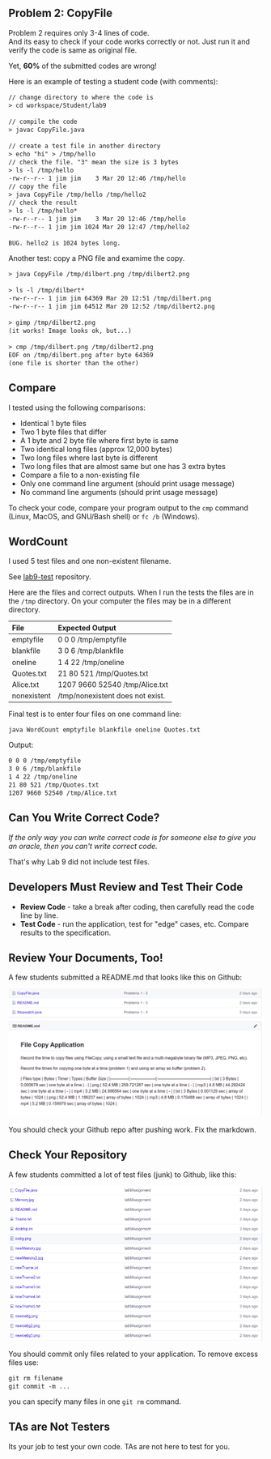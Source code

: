 ## Problem 2: CopyFile

Problem 2 requires only 3-4 lines of code.   
And its easy to check if your code works correctly or not.
Just run it and verify the code is same as original file.

Yet, **60%** of the submitted codes are wrong!

Here is an example of testing a student code (with comments):

```
// change directory to where the code is
> cd workspace/Student/lab9

// compile the code
> javac CopyFile.java

// create a test file in another directory
> echo "hi" > /tmp/hello
// check the file. "3" mean the size is 3 bytes
> ls -l /tmp/hello
-rw-r--r-- 1 jim jim    3 Mar 20 12:46 /tmp/hello
// copy the file
> java CopyFile /tmp/hello /tmp/hello2
// check the result
> ls -l /tmp/hello*
-rw-r--r-- 1 jim jim    3 Mar 20 12:46 /tmp/hello
-rw-r--r-- 1 jim jim 1024 Mar 20 12:47 /tmp/hello2

BUG. hello2 is 1024 bytes long.
```

Another test: copy a PNG file and examime the copy.

```
> java CopyFile /tmp/dilbert.png /tmp/dilbert2.png

> ls -l /tmp/dilbert*
-rw-r--r-- 1 jim jim 64369 Mar 20 12:51 /tmp/dilbert.png
-rw-r--r-- 1 jim jim 64512 Mar 20 12:52 /tmp/dilbert2.png

> gimp /tmp/dilbert2.png
(it works! Image looks ok, but...)

> cmp /tmp/dilbert.png /tmp/dilbert2.png
EOF on /tmp/dilbert.png after byte 64369
(one file is shorter than the other)
```

## Compare

I tested using the following comparisons:

* Identical 1 byte files
* Two 1 byte files that differ
* A 1 byte and 2 byte file where first byte is same
* Two identical long files (approx 12,000 bytes)
* Two long files where last byte is different
* Two long files that are almost same but one has 3 extra bytes
* Compare a file to a non-existing file
* Only one command line argument (should print usage message)
* No command line arguments (should print usage message)

To check your code, compare your program output to the `cmp` command
(Linux, MacOS, and GNU/Bash shell) or `fc /b` (Windows).

## WordCount

I used 5 test files and one non-existent filename.

See [lab9-test](https://github.com/OOP2020/lab9-test) repository.

Here are the files and correct outputs.
When I run the tests the files are in the `/tmp` directory.
On your computer the files may be in a different directory.

| File        |  Expected Output                      |
|:------------|:--------------------------------------|
| emptyfile   | 0 0 0 /tmp/emptyfile                  |
| blankfile   | 3 0 6 /tmp/blankfile                  |
| oneline     | 1 4 22 /tmp/oneline                   |
| Quotes.txt  | 21 80 521 /tmp/Quotes.txt             |
| Alice.txt   | 1207 9660 52540 /tmp/Alice.txt        |
| nonexistent | /tmp/nonexistent does not exist.      |

Final test is to enter four files on one command line:
```
java WordCount emptyfile blankfile oneline Quotes.txt
```
Output:
```
0 0 0 /tmp/emptyfile
3 0 6 /tmp/blankfile
1 4 22 /tmp/oneline
21 80 521 /tmp/Quotes.txt
1207 9660 52540 /tmp/Alice.txt
```

## Can You Write Correct Code?

*If the only way you can write correct code is for someone else
to give you an oracle, then you can't write correct code.*

That's why Lab 9 did not include test files.

## Developers Must Review and Test Their Code

* **Review Code** - take a break after coding, then carefully read the code line by line.
* **Test Code** - run the application, test for "edge" cases, etc. Compare results to the specification.


## Review Your Documents, Too!

A few students submitted a README.md that looks like this on Github:

![Misformatted readme](Lab9-misformatted-readme.png)

You should check your Github repo after pushing work.
Fix the markdown.

## Check Your Repository

A few students committed a lot of test files (junk) to Github, like this:

![Junk in Github Repo](Lab9-excess-files.png)

You should commit only files related to your application.
To remove excess files use:

```
git rm filename 
git commit -m ...
```

you can specify many files in one `git rm` command.


## TAs are Not Testers

Its your job to test your own code.  TAs are not here to test for you.
